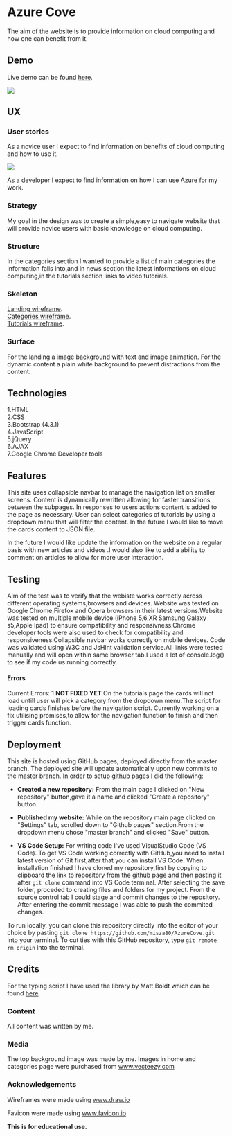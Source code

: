 # Azure Cove

The aim of the website is to provide information on cloud computing and how one can benefit from it.

## Demo

Live demo can be found [here](https://misza80.github.io/AzureCove/).

![](https://github.com/misza80/AzureCove/blob/master/assets/images/thumbnail1.png)

## UX

### User stories

As a novice user I expect to find information on benefits of cloud computing and how to use it.

![](https://github.com/misza80/AzureCOve/blob/master/images/screenshot.png)

As a developer I expect to find information on how I can use Azure for my work.

### Strategy

My goal in the design was to create a simple,easy to navigate website that will provide novice users with basic knowledge on cloud computing.

### Structure

In the categories section I wanted to provide a list of main categories the information falls into,and in news section the latest informations on cloud computing,in the tutorials section links to video tutorials.

### Skeleton

[Landing wireframe](https://github.com/misza80/AzureCove/blob/master/wireframes/main.jpg).\
[Categories wireframe](https://github.com/misza80/AzureCove/blob/master/wireframes/categories.jpg).\
[Tutorials wireframe](https://github.com/misza80/AzureCove/blob/master/wireframes/tutorials.jpg).

### Surface

For the landing a image background with text and image animation.
For the dynamic content a plain white background to prevent distractions from the content.

## Technologies

1.HTML\
2.CSS\
3.Bootstrap (4.3.1)\
4.JavaScript\
5.jQuery\
6.AJAX\
7.Google Chrome Developer tools

## Features

This site uses collapsible navbar to manage the navigation list on smaller screens.
Content is dynamically rewritten allowing for faster transitions between the subpages.
In responses to users actions content is added to the page as necessary.
User can select categories of tutorials by using a dropdown menu that will filter the content.
In the future I would like to move the cards content to JSON file.

In the future I would like update the information on the website on a regular basis with new articles and videos .I would also like to add a ability to comment on articles to allow for more user interaction.

## Testing

Aim of the test was to verify that the webiste works correctly across different operating systems,browsers and devices.
Website was tested on Google Chrome,Firefox and Opera browsers in their latest versions.Website was tested on multiple mobile device (iPhone 5,6,XR Samsung Galaxy s5,Apple Ipad) to ensure compatibility and responsivness.Chrome developer tools were also used to check for compatibility and responsiveness.Collapsible navbar works correctly on mobile devices. Code was validated using W3C and JsHint validation service.All links were tested manually and will open within same browser tab.I used a lot of console.log() to see if my code us running correctly.

#### Errors

Current Errors: 1.**NOT FIXED YET** On the tutorials page the cards will not load untill user will pick a category from the dropdown menu.The script for loading cards finishes before the navigation script.
Currently working on a fix utilising promises,to allow for the navigation function to finish and then trigger cards function.

## Deployment

This site is hosted using GitHub pages, deployed directly from the master branch. The deployed site will update automatically upon new commits to the master branch.
In order to setup github pages I did the following:

- **Created a new repository:**
  From the main page I clicked on "New repository" button,gave it a name and clicked "Create a repository" button.

- **Published my website:**
  While on the repository main page clicked on "Settings" tab, scrolled down to "Github pages" section.From the dropdown menu chose "master branch" and clicked "Save" button.

- **VS Code Setup:**
  For writing code I've used VisualStudio Code (VS Code).
  To get VS Code working correctly with GitHub,you need to install latest version of Git first,after that you can install VS Code.
  When installation finished I have cloned my repository,first by copying to clipboard the link to repository from the github page and then pasting it after `git clone` command into VS Code terminal.
  After selecting the save folder, proceded to creating files and folders for my project.
  From the source control tab I could stage and commit changes to the repository.
  After entering the commit message I was able to push the commited changes.

To run locally, you can clone this repository directly into the editor of your choice by pasting `git clone https://github.com/misza80/AzureCove.git` into your terminal. To cut ties with this GitHub repository, type `git remote rm origin` into the terminal.

## Credits

For the typing script I have used the library by Matt Boldt which can be found [here](https://github.com/mattboldt/typed.js/).

### Content

All content was written by me.

### Media

The top background image was made by me.
Images in home and categories page were purchased from www.vecteezy.com

### Acknowledgements

Wireframes were made using www.draw.io

Favicon were made using www.favicon.io

**This is for educational use.**
